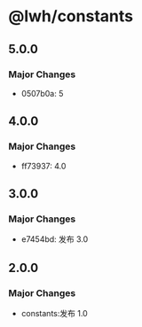 # @lwh/constants

## 5.0.0

### Major Changes

- 0507b0a: 5

## 4.0.0

### Major Changes

- ff73937: 4.0

## 3.0.0

### Major Changes

- e7454bd: 发布 3.0

## 2.0.0

### Major Changes

- constants:发布 1.0
